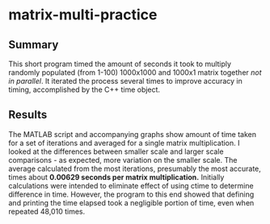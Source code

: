 # matrix-multi-practice

## Summary

This short program timed the amount of seconds it took to multiply randomly populated (from 1-100) 1000x1000  and 1000x1 matrix together *not in parallel*. It iterated the process several times to improve accuracy in timing, accomplished by the C++ time object.

## Results

The MATLAB script and accompanying graphs show amount of time taken for a set of iterations and averaged for a single matrix multiplication. I looked at the differences between smaller scale and larger scale comparisons - as expected, more variation on the smaller scale. 
The average calculated from the most iterations, presumably the most accurate, times about **0.00629 seconds per matrix multiplication.**
Initially calculations were intended to eliminate effect of using ctime to determine difference in time. However, the program to this end showed that defining and printing the time elapsed took a negligible portion of time, even when repeated 48,010 times.
